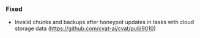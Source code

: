 ### Fixed

- Invalid chunks and backups after honeypot updates in tasks with cloud storage data
  (<https://github.com/cvat-ai/cvat/pull/9010>)
